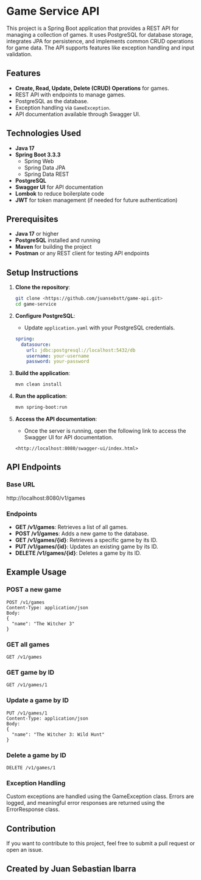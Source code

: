 # Game Service API

This project is a Spring Boot application that provides a REST API for managing a collection of games. It uses PostgreSQL for database storage, integrates JPA for persistence, and implements common CRUD operations for game data. The API supports features like exception handling and input validation.

## Features

- **Create, Read, Update, Delete (CRUD) Operations** for games.
- REST API with endpoints to manage games.
- PostgreSQL as the database.
- Exception handling via `GameException`.
- API documentation available through Swagger UI.

## Technologies Used

- **Java 17**
- **Spring Boot 3.3.3**
    - Spring Web
    - Spring Data JPA
    - Spring Data REST
- **PostgreSQL**
- **Swagger UI** for API documentation
- **Lombok** to reduce boilerplate code
- **JWT** for token management (if needed for future authentication)

## Prerequisites

- **Java 17** or higher
- **PostgreSQL** installed and running
- **Maven** for building the project
- **Postman** or any REST client for testing API endpoints

## Setup Instructions

1. **Clone the repository**:

    ```bash
    git clone <https://github.com/juansebstt/game-api.git>
    cd game-service
    
    ```

2. **Configure PostgreSQL**:
    - Update `application.yaml` with your PostgreSQL credentials.

    ```yaml
    spring:
      datasource:
        url: jdbc:postgresql://localhost:5432/db
        username: your-username
        password: your-password
    
    ```

3. **Build the application**:

    ```bash
    mvn clean install
    
    ```

4. **Run the application**:

    ```bash
    mvn spring-boot:run
    
    ```

5. **Access the API documentation**:
    - Once the server is running, open the following link to access the Swagger UI for API documentation.

    ```
    <http://localhost:8080/swagger-ui/index.html>
    
    ```


## API Endpoints

### Base URL

http://localhost:8080/v1/games

### Endpoints

- **GET /v1/games**: Retrieves a list of all games.
- **POST /v1/games**: Adds a new game to the database.
- **GET /v1/games/{id}**: Retrieves a specific game by its ID.
- **PUT /v1/games/{id}**: Updates an existing game by its ID.
- **DELETE /v1/games/{id}**: Deletes a game by its ID.

## Example Usage


### POST a new game
````
POST /v1/games
Content-Type: application/json
Body:
{
  "name": "The Witcher 3"
}
````


### GET all games

````
GET /v1/games
````

### GET game by ID

````
GET /v1/games/1
````

### Update a game by ID

````
PUT /v1/games/1
Content-Type: application/json
Body:
{
  "name": "The Witcher 3: Wild Hunt"
}
````

### Delete a game by ID

````
DELETE /v1/games/1
````


### Exception Handling
Custom exceptions are handled using the GameException class.
Errors are logged, and meaningful error responses are returned using the ErrorResponse class.

## Contribution
If you want to contribute to this project, feel free to submit a pull request or open an issue.


## Created by Juan Sebastian Ibarra
